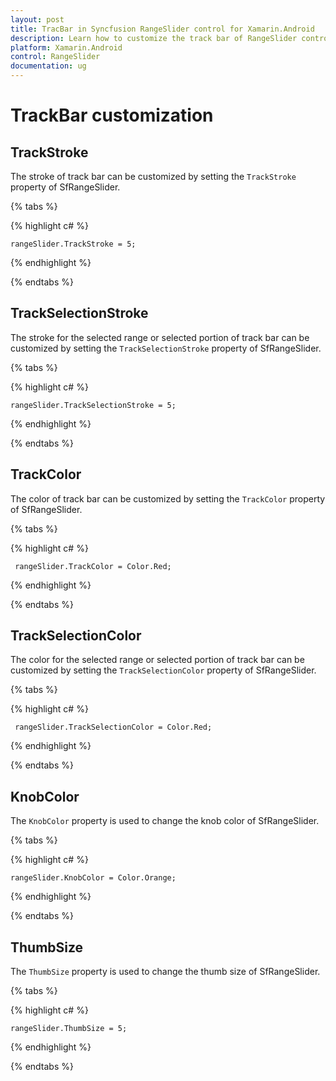 ```yaml
---
layout: post
title: TracBar in Syncfusion RangeSlider control for Xamarin.Android
description: Learn how to customize the track bar of RangeSlider control in Xamarin.Android
platform: Xamarin.Android
control: RangeSlider
documentation: ug
---
```


# TrackBar customization

## TrackStroke

The stroke of track bar can be customized by setting the `TrackStroke` property of SfRangeSlider.

{% tabs %}

{% highlight c# %}

	rangeSlider.TrackStroke = 5;

{% endhighlight %}

{% endtabs %}

## TrackSelectionStroke

The stroke for the selected range or selected portion of track bar can be customized by setting the `TrackSelectionStroke` property of SfRangeSlider.

{% tabs %}

{% highlight c# %}

	rangeSlider.TrackSelectionStroke = 5;

{% endhighlight %}

{% endtabs %}

## TrackColor

The color of track bar can be customized by setting the `TrackColor` property of SfRangeSlider.

{% tabs %}

{% highlight c# %}

	 rangeSlider.TrackColor = Color.Red;

{% endhighlight %}

{% endtabs %}

## TrackSelectionColor

The color for the selected range or selected portion of track bar can be customized by setting the `TrackSelectionColor` property of SfRangeSlider.

{% tabs %}

{% highlight c# %}

	 rangeSlider.TrackSelectionColor = Color.Red;

{% endhighlight %}

{% endtabs %}

## KnobColor

The `KnobColor` property is used to change the knob color of SfRangeSlider.

{% tabs %}

{% highlight c# %}

    rangeSlider.KnobColor = Color.Orange;

{% endhighlight %}

{% endtabs %}

## ThumbSize

The `ThumbSize` property is used to change the thumb size of SfRangeSlider.

{% tabs %}

{% highlight c# %}

    rangeSlider.ThumbSize = 5;

{% endhighlight %}

{% endtabs %}